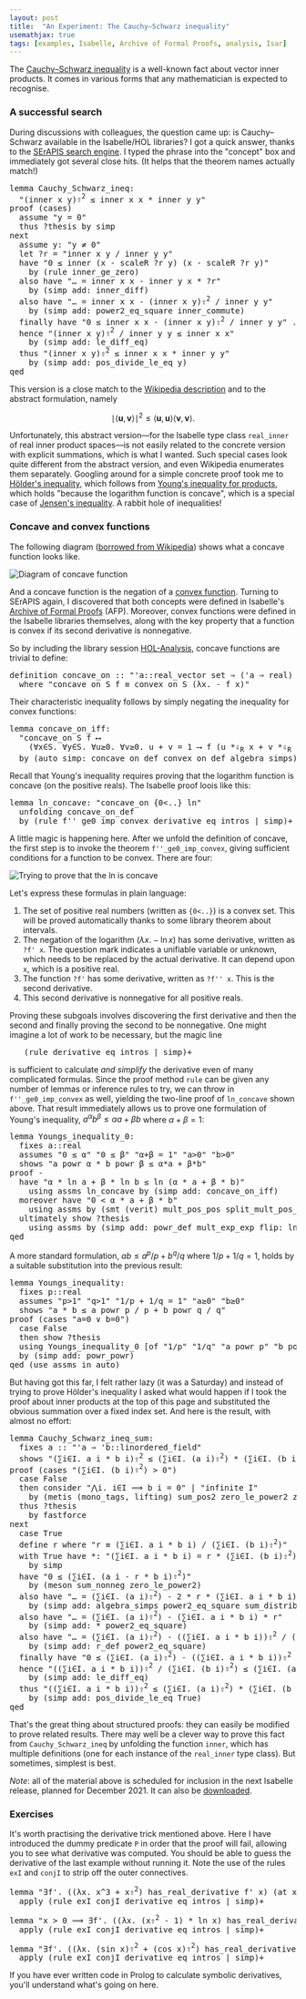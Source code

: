 ```yaml
---
layout: post
title:  "An Experiment: The Cauchy–Schwarz inequality"
usemathjax: true
tags: [examples, Isabelle, Archive of Formal Proofs, analysis, Isar]
---
```


The [Cauchy–Schwarz inequality](https://en.wikipedia.org/wiki/Cauchy–Schwarz_inequality) is a well-known fact about vector inner products. It comes in various forms that any mathematician is expected to recognise.

### A successful search

During discussions with colleagues, the question came up: is Cauchy–Schwarz available in the Isabelle/HOL libraries? I got a quick answer, thanks to the [SErAPIS search engine](https://behemoth.cl.cam.ac.uk/search/index.php?cat=1). I typed the phrase into the "concept" box and immediately got several close hits. (It helps that the theorem names actually match!)

<pre class="source">
<span class="keyword1"><span class="command">lemma</span></span> Cauchy_Schwarz_ineq<span class="main">:</span>
  <span class="quoted"><span class="quoted">"<span class="main">(</span>inner <span class="free">x</span> <span class="free">y</span><span class="main">)</span><span class="main"><span class="hidden">⇧</span><sup>2</sup></span> <span class="main">≤</span> inner <span class="free">x</span> <span class="free">x</span> <span class="main">*</span> inner <span class="free">y</span> <span class="free">y</span>"</span></span>
<span class="keyword1"><span class="command">proof</span></span> <span class="main">(</span><span class="operator">cases</span><span class="main">)</span>
  <span class="keyword3"><span class="command">assume</span></span> <span class="quoted"><span class="quoted">"<span class="free">y</span> <span class="main">=</span> <span class="main">0</span>"</span></span>
  <span class="keyword3"><span class="command">thus</span></span> <span class="var"><span class="quoted"><span class="var">?thesis</span></span></span> <span class="keyword1"><span class="command">by</span></span> <span class="operator">simp</span>
<span class="keyword1"><span class="command">next</span></span>
  <span class="keyword3"><span class="command">assume</span></span> y<span class="main">:</span> <span class="quoted"><span class="quoted">"<span class="free">y</span> <span class="main">≠</span> <span class="main">0</span>"</span></span>
  <span class="keyword1"><span class="command">let</span></span> <span class="var"><span class="quoted"><span class="var">?r</span></span></span> <span class="main">=</span> <span class="quoted"><span class="quoted">"inner <span class="free">x</span> <span class="free">y</span> <span class="main">/</span> inner <span class="free">y</span> <span class="free">y</span>"</span></span>
  <span class="keyword1"><span class="command">have</span></span> <span class="quoted"><span class="quoted">"<span class="main">0</span> <span class="main">≤</span> inner <span class="main">(</span><span class="free">x</span> <span class="main">-</span> scaleR <span class="var">?r</span> <span class="free">y</span><span class="main">)</span> <span class="main">(</span><span class="free">x</span> <span class="main">-</span> scaleR <span class="var">?r</span> <span class="free">y</span><span class="main">)</span>"</span></span>
    <span class="keyword1"><span class="command">by</span></span> <span class="main">(</span><span class="operator">rule</span> inner_ge_zero<span class="main">)</span>
  <span class="keyword1"><span class="command">also</span></span> <span class="keyword1"><span class="command">have</span></span> <span class="quoted"><span class="quoted">"<span class="main">…</span> <span class="main">=</span> inner <span class="free">x</span> <span class="free">x</span> <span class="main">-</span> inner <span class="free">y</span> <span class="free">x</span> <span class="main">*</span> <span class="var">?r</span>"</span></span>
    <span class="keyword1"><span class="command">by</span></span> <span class="main">(</span><span class="operator">simp</span> <span class="quasi_keyword">add</span><span class="main"><span class="main">:</span></span> inner_diff<span class="main">)</span>
  <span class="keyword1"><span class="command">also</span></span> <span class="keyword1"><span class="command">have</span></span> <span class="quoted"><span class="quoted">"<span class="main">…</span> <span class="main">=</span> inner <span class="free">x</span> <span class="free">x</span> <span class="main">-</span> <span class="main">(</span>inner <span class="free">x</span> <span class="free">y</span><span class="main">)</span><span class="main"><span class="hidden">⇧</span><sup>2</sup></span> <span class="main">/</span> inner <span class="free">y</span> <span class="free">y</span>"</span></span>
    <span class="keyword1"><span class="command">by</span></span> <span class="main">(</span><span class="operator">simp</span> <span class="quasi_keyword">add</span><span class="main"><span class="main">:</span></span> power2_eq_square inner_commute<span class="main">)</span>
  <span class="keyword1"><span class="command">finally</span></span> <span class="keyword1"><span class="command">have</span></span> <span class="quoted"><span class="quoted">"<span class="main">0</span> <span class="main">≤</span> inner <span class="free">x</span> <span class="free">x</span> <span class="main">-</span> <span class="main">(</span>inner <span class="free">x</span> <span class="free">y</span><span class="main">)</span><span class="main"><span class="hidden">⇧</span><sup>2</sup></span> <span class="main">/</span> inner <span class="free">y</span> <span class="free">y</span>"</span></span> <span class="keyword1"><span class="command">.</span></span>
  <span class="keyword1"><span class="command">hence</span></span> <span class="quoted"><span class="quoted">"<span class="main">(</span>inner <span class="free">x</span> <span class="free">y</span><span class="main">)</span><span class="main"><span class="hidden">⇧</span><sup>2</sup></span> <span class="main">/</span> inner <span class="free">y</span> <span class="free">y</span> <span class="main">≤</span> inner <span class="free">x</span> <span class="free">x</span>"</span></span>
    <span class="keyword1"><span class="command">by</span></span> <span class="main">(</span><span class="operator">simp</span> <span class="quasi_keyword">add</span><span class="main"><span class="main">:</span></span> le_diff_eq<span class="main">)</span>
  <span class="keyword3"><span class="command">thus</span></span> <span class="quoted"><span class="quoted">"<span class="main">(</span>inner <span class="free">x</span> <span class="free">y</span><span class="main">)</span><span class="main"><span class="hidden">⇧</span><sup>2</sup></span> <span class="main">≤</span> inner <span class="free">x</span> <span class="free">x</span> <span class="main">*</span> inner <span class="free">y</span> <span class="free">y</span>"</span></span>
    <span class="keyword1"><span class="command">by</span></span> <span class="main">(</span><span class="operator">simp</span> <span class="quasi_keyword">add</span><span class="main"><span class="main">:</span></span> pos_divide_le_eq y<span class="main">)</span>
<span class="keyword1"><span class="command">qed</span></span>
</pre>

This version is a close match to the [Wikipedia description](https://en.wikipedia.org/wiki/Cauchy–Schwarz_inequality) and to the abstract formulation, namely

$$ \mid\langle \mathbf{u},\mathbf{v} \rangle{\mid}^2 \le \langle \mathbf{u},\mathbf{u}\rangle \langle \mathbf{v},\mathbf{v}\rangle. $$

Unfortunately, this abstract version––for the Isabelle type class `real_inner` of real inner product spaces––is not easily related to the concrete version with explicit summations, which is what I wanted. Such special cases look quite different from the abstract version, and even Wikipedia enumerates them separately.
Googling around for a simple concrete proof took me to [Hölder's inequality](https://en.wikipedia.org/wiki/Hölder%27s_inequality), which follows from [Young's inequality for products](https://en.wikipedia.org/wiki/Young%27s_inequality_for_products), which holds "because the logarithm function is concave", which is a special case of [Jensen's inequality](https://en.wikipedia.org/wiki/Jensen%27s_inequality).
A rabbit hole of inequalities!

### Concave and convex functions

The following diagram ([borrowed from Wikipedia](https://commons.wikimedia.org/wiki/File:ConcaveDef.png)) shows what a concave function looks like.

![Diagram of concave function](/images/ConcaveDef.png)

And a concave function is the negation of a [convex function](https://en.wikipedia.org/wiki/Convex_function). Turning to SErAPIS again, I discovered that both concepts were defined in Isabelle's [Archive of Formal Proofs](https://www.isa-afp.org) (AFP). Moreover, convex functions were defined in the Isabelle libraries themselves, along with the key property that a function is convex if its second derivative is nonnegative.

So by including the library session [HOL-Analysis](https://isabelle.in.tum.de/dist/library/HOL/HOL-Analysis/Inner_Product.html), concave functions are trivial to define:

<pre class="source">
<span class="keyword1"><span class="command">definition</span></span> <span class="entity">concave_on</span> <span class="main">::</span> <span class="quoted"><span class="quoted">"<span class="tfree">'a</span><span class="main">::</span>real_vector set <span class="main">⇒</span> <span class="main">(</span><span class="tfree">'a</span> <span class="main">⇒</span> real<span class="main">)</span> <span class="main">⇒</span> bool"</span></span>
  <span class="keyword2"><span class="keyword">where</span></span> <span class="quoted"><span class="quoted">"<span class="free">concave_on</span> <span class="free"><span class="bound"><span class="entity">S</span></span></span> <span class="free"><span class="bound"><span class="entity">f</span></span></span> <span class="main">≡</span> convex_on <span class="free"><span class="bound"><span class="entity">S</span></span></span> <span class="main">(</span><span class="main">λ</span><span class="bound">x</span><span class="main">.</span> <span class="main">-</span> <span class="free"><span class="bound"><span class="entity">f</span></span></span> <span class="bound">x</span><span class="main">)</span>"</span></span>
</pre>

Their characteristic inequality follows by simply negating the inequality for convex functions:

<pre class="source">
<span class="keyword1"><span class="command">lemma</span></span> concave_on_iff<span class="main">:</span>
  <span class="quoted"><span class="quoted">"concave_on <span class="free">S</span> <span class="free">f</span> <span class="main">⟷</span>
    <span class="main">(</span><span class="main">∀</span><span class="bound">x</span><span class="main">∈</span><span class="free">S</span><span class="main">.</span> <span class="main">∀</span><span class="bound">y</span><span class="main">∈</span><span class="free">S</span><span class="main">.</span> <span class="main">∀</span><span class="bound"><span class="bound">u</span></span><span class="main">≥</span><span class="main">0</span><span class="main">.</span> <span class="main">∀</span><span class="bound"><span class="bound">v</span></span><span class="main">≥</span><span class="main">0</span><span class="main">.</span> <span class="bound">u</span> <span class="main">+</span> <span class="bound">v</span> <span class="main">=</span> <span class="main">1</span> <span class="main">⟶</span> <span class="free">f</span> <span class="main">(</span><span class="bound">u</span> <span class="keyword1">*<span class="hidden">⇩</span><sub>R</sub></span> <span class="bound">x</span> <span class="main">+</span> <span class="bound">v</span> <span class="keyword1">*<span class="hidden">⇩</span><sub>R</sub></span> <span class="bound">y</span><span class="main">)</span> <span class="main">≥</span> <span class="bound">u</span> <span class="main">*</span> <span class="free">f</span> <span class="bound">x</span> <span class="main">+</span> <span class="bound">v</span> <span class="main">*</span> <span class="free">f</span> <span class="bound">y</span><span class="main">)</span>"</span></span>
  <span class="keyword1"><span class="command">by</span></span> <span class="main">(</span><span class="operator">auto</span> <span class="quasi_keyword">simp</span><span class="main"><span class="main">:</span></span> concave_on_def convex_on_def <span class="dynamic"><span class="dynamic">algebra_simps</span></span><span class="main">)</span>
</pre>

Recall that Young's inequality requires proving that the logarithm function is concave (on the positive reals). The Isabelle proof loois like this:

<pre class="source">
<span class="keyword1"><span class="command">lemma</span></span> ln_concave<span class="main">:</span> <span class="quoted"><span class="quoted">"concave_on <span class="main">{</span><span class="main">0</span><span class="main">&lt;..}</span> ln"</span></span>
  <span class="keyword1"><span class="command">unfolding</span></span> concave_on_def
  <span class="keyword1"><span class="command">by</span></span> <span class="main">(</span><span class="operator">rule</span> f''_ge0_imp_convex <span class="dynamic"><span class="dynamic">derivative_eq_intros</span></span> <span class="main"><span class="keyword3">|</span></span> <span class="operator">simp</span><span class="main">)</span><span class="main"><span class="keyword3">+</span></span>
</pre>

A little magic is happening here. After we unfold the definition of concave, the first step is to invoke the theorem `f''_ge0_imp_convex`, giving sufficient conditions for a function to be convex. There are four:

![Trying to prove that the ln is concave](/images/Concave_ln.png)

Let's express these formulas in plain language:

1. The set of positive real numbers (written as `{0<..}`) is a convex set. This will be proved automatically thanks to some library theorem about intervals.
2. The negation of the logarithm ($\lambda x. - {\ln x}$) has some derivative, written as `?f' x`. The question mark indicates a unifiable variable or unknown, which needs to be replaced by the actual derivative. It can depend upon `x`, which is a positive real.
3. The function `?f'` has some derivative, written as `?f'' x`. This is the second derivative.
4. This second derivative is nonnegative for all positive reals.

Proving these subgoals involves discovering the first derivative and then the second and finally proving the second to be nonnegative. One might imagine a lot of work to be necessary, but the magic line

<pre class="source">
   (<span class="operator">rule</span> <span class="dynamic"><span class="dynamic">derivative_eq_intros</span></span> <span class="main"><span class="keyword3">|</span></span> <span class="operator">simp</span><span class="main">)</span><span class="main"><span class="keyword3">+</span></span>
</pre>

is sufficient to calculate *and simplify* the derivative even of many complicated formulas.
Since the proof method `rule` can be given any number of lemmas or inference rules to try, we can throw in `f''_ge0_imp_convex` as well, yielding the two-line proof of `ln_concave` shown above. That result immediately allows us to prove one formulation of Young's inequality, $a^\alpha b^\beta \le \alpha a + \beta b$ where $\alpha+\beta=1$:

<pre class="source">
<span class="keyword1"><span class="command">lemma</span></span> Youngs_inequality_0<span class="main">:</span>
  <span class="keyword2"><span class="keyword">fixes</span></span> <span class="free">a</span><span class="main">::</span><span class="quoted">real</span>
  <span class="keyword2"><span class="keyword">assumes</span></span> <span class="quoted"><span class="quoted">"<span class="main">0</span> <span class="main">≤</span> <span class="free">α</span>"</span></span> <span class="quoted"><span class="quoted">"<span class="main">0</span> <span class="main">≤</span> <span class="free">β</span>"</span></span> <span class="quoted"><span class="quoted">"<span class="free">α</span><span class="main">+</span><span class="free">β</span> <span class="main">=</span> <span class="main">1</span>"</span></span> <span class="quoted"><span class="quoted">"<span class="free">a</span><span class="main">&gt;</span><span class="main">0</span>"</span></span> <span class="quoted"><span class="quoted">"<span class="free">b</span><span class="main">&gt;</span><span class="main">0</span>"</span></span>
  <span class="keyword2"><span class="keyword">shows</span></span> <span class="quoted"><span class="quoted">"<span class="free">a</span> <span class="keyword1">powr</span> <span class="free">α</span> <span class="main">*</span> <span class="free">b</span> <span class="keyword1">powr</span> <span class="free">β</span> <span class="main">≤</span> <span class="free">α</span><span class="main">*</span><span class="free">a</span> <span class="main">+</span> <span class="free">β</span><span class="main">*</span><span class="free">b</span>"</span></span>
<span class="keyword1"><span class="command">proof</span></span> <span class="operator">-</span>
  <span class="keyword1"><span class="command">have</span></span> <span class="quoted"><span class="quoted">"<span class="free">α</span> <span class="main">*</span> ln <span class="free">a</span> <span class="main">+</span> <span class="free">β</span> <span class="main">*</span> ln <span class="free">b</span> <span class="main">≤</span> ln <span class="main">(</span><span class="free">α</span> <span class="main">*</span> <span class="free">a</span> <span class="main">+</span> <span class="free">β</span> <span class="main">*</span> <span class="free">b</span><span class="main">)</span>"</span></span>
    <span class="keyword1"><span class="command">using</span></span> assms ln_concave <span class="keyword1"><span class="command">by</span></span> <span class="main">(</span><span class="operator">simp</span> <span class="quasi_keyword">add</span><span class="main"><span class="main">:</span></span> concave_on_iff<span class="main">)</span>
  <span class="keyword1"><span class="command">moreover</span></span> <span class="keyword1"><span class="command">have</span></span> <span class="quoted"><span class="quoted">"<span class="main">0</span> <span class="main">&lt;</span> <span class="free">α</span> <span class="main">*</span> <span class="free">a</span> <span class="main">+</span> <span class="free">β</span> <span class="main">*</span> <span class="free">b</span>"</span></span>
    <span class="keyword1"><span class="command">using</span></span> assms <span class="keyword1"><span class="command">by</span></span> <span class="main">(</span><span class="operator">smt</span> <span class="main"><span class="main">(</span></span>verit<span class="main"><span class="main">)</span></span> mult_pos_pos split_mult_pos_le<span class="main">)</span>
  <span class="keyword1"><span class="command">ultimately</span></span> <span class="keyword3"><span class="command">show</span></span> <span class="var"><span class="quoted"><span class="var">?thesis</span></span></span>
    <span class="keyword1"><span class="command">using</span></span> assms <span class="keyword1"><span class="command">by</span></span> <span class="main">(</span><span class="operator">simp</span> <span class="quasi_keyword">add</span><span class="main"><span class="main">:</span></span> powr_def mult_exp_exp <span class="quasi_keyword">flip</span><span class="main"><span class="main">:</span></span> ln_ge_iff<span class="main">)</span>
<span class="keyword1"><span class="command">qed</span></span>
</pre>

A more standard formulation, $ab\le a^p/p + b^q/q$ where $1/p+1/q=1$, holds by a suitable substitution into the previous result:

<pre class="source">
<span class="keyword1"><span class="command">lemma</span></span> Youngs_inequality<span class="main">:</span>
  <span class="keyword2"><span class="keyword">fixes</span></span> <span class="free">p</span><span class="main">::</span><span class="quoted">real</span>
  <span class="keyword2"><span class="keyword">assumes</span></span> <span class="quoted"><span class="quoted">"<span class="free">p</span><span class="main">&gt;</span><span class="main">1</span>"</span></span> <span class="quoted"><span class="quoted">"<span class="free">q</span><span class="main">&gt;</span><span class="main">1</span>"</span></span> <span class="quoted"><span class="quoted">"<span class="main">1</span><span class="main">/</span><span class="free">p</span> <span class="main">+</span> <span class="main">1</span><span class="main">/</span><span class="free">q</span> <span class="main">=</span> <span class="main">1</span>"</span></span> <span class="quoted"><span class="quoted">"<span class="free">a</span><span class="main">≥</span><span class="main">0</span>"</span></span> <span class="quoted"><span class="quoted">"<span class="free">b</span><span class="main">≥</span><span class="main">0</span>"</span></span>
  <span class="keyword2"><span class="keyword">shows</span></span> <span class="quoted"><span class="quoted">"<span class="free">a</span> <span class="main">*</span> <span class="free">b</span> <span class="main">≤</span> <span class="free">a</span> <span class="keyword1">powr</span> <span class="free">p</span> <span class="main">/</span> <span class="free">p</span> <span class="main">+</span> <span class="free">b</span> <span class="keyword1">powr</span> <span class="free">q</span> <span class="main">/</span> <span class="free">q</span>"</span></span>
<span class="keyword1"><span class="command">proof</span></span> <span class="main">(</span><span class="operator">cases</span> <span class="quoted"><span class="quoted">"<span class="free">a</span><span class="main">=</span><span class="main">0</span> <span class="main">∨</span> <span class="free">b</span><span class="main">=</span><span class="main">0</span>"</span></span><span class="main">)</span>
  <span class="keyword3"><span class="command">case</span></span> False
  <span class="keyword1"><span class="command">then</span></span> <span class="keyword3"><span class="command">show</span></span> <span class="var"><span class="quoted"><span class="var">?thesis</span></span></span>
  <span class="keyword1"><span class="command">using</span></span> Youngs_inequality_0 <span class="main">[</span><span class="operator">of</span> <span class="quoted"><span class="quoted">"<span class="main">1</span><span class="main">/</span><span class="free">p</span>"</span></span> <span class="quoted"><span class="quoted">"<span class="main">1</span><span class="main">/</span><span class="free">q</span>"</span></span> <span class="quoted"><span class="quoted">"<span class="free">a</span> <span class="keyword1">powr</span> <span class="free">p</span>"</span></span> <span class="quoted"><span class="quoted">"<span class="free">b</span> <span class="keyword1">powr</span> <span class="free">q</span>"</span></span><span class="main">]</span> assms
  <span class="keyword1"><span class="command">by</span></span> <span class="main">(</span><span class="operator">simp</span> <span class="quasi_keyword">add</span><span class="main"><span class="main">:</span></span> powr_powr<span class="main">)</span>
<span class="keyword1"><span class="command">qed</span></span> <span class="main">(</span><span class="operator">use</span> assms <span class="keyword2"><span class="keyword"><span class="quasi_keyword">in</span></span></span> <span class="operator">auto</span><span class="main">)</span>
</pre>

But having got this far, I felt rather lazy (it was a Saturday) and instead of trying to prove Hölder's inequality I asked what would happen if I took the proof about inner products at the top of this page and substituted the obvious summation over a fixed index set. And here is the result, with almost no effort:

<pre class="source">
<span class="keyword1"><span class="command">lemma</span></span> Cauchy_Schwarz_ineq_sum<span class="main">:</span>
  <span class="keyword2"><span class="keyword">fixes</span></span> <span class="free">a</span> <span class="main">::</span> <span class="quoted"><span class="quoted">"<span class="tfree">'a</span> <span class="main">⇒</span> <span class="tfree">'b</span><span class="main">::</span>linordered_field"</span></span>
  <span class="keyword2"><span class="keyword">shows</span></span> <span class="quoted"><span class="quoted">"<span class="main">(</span><span class="main">∑</span><span class="bound">i</span><span class="main">∈</span><span class="free">I</span><span class="main">.</span> <span class="free">a</span> <span class="bound">i</span> <span class="main">*</span> <span class="free">b</span> <span class="bound">i</span><span class="main">)</span><span class="main"><span class="hidden">⇧</span><sup>2</sup></span> <span class="main">≤</span> <span class="main">(</span><span class="main">∑</span><span class="bound">i</span><span class="main">∈</span><span class="free">I</span><span class="main">.</span> <span class="main">(</span><span class="free">a</span> <span class="bound">i</span><span class="main">)</span><span class="main"><span class="hidden">⇧</span><sup>2</sup></span><span class="main">)</span> <span class="main">*</span> <span class="main">(</span><span class="main">∑</span><span class="bound">i</span><span class="main">∈</span><span class="free">I</span><span class="main">.</span> <span class="main">(</span><span class="free">b</span> <span class="bound">i</span><span class="main">)</span><span class="main"><span class="hidden">⇧</span><sup>2</sup></span><span class="main">)</span>"</span></span>
<span class="keyword1"><span class="command">proof</span></span> <span class="main">(</span><span class="operator">cases</span> <span class="quoted"><span class="quoted">"<span class="main">(</span><span class="main">∑</span><span class="bound">i</span><span class="main">∈</span><span class="free">I</span><span class="main">.</span> <span class="main">(</span><span class="free">b</span> <span class="bound">i</span><span class="main">)</span><span class="main"><span class="hidden">⇧</span><sup>2</sup></span><span class="main">)</span> <span class="main">&gt;</span> <span class="main">0</span>"</span></span><span class="main">)</span>
  <span class="keyword3"><span class="command">case</span></span> False
  <span class="keyword1"><span class="command">then</span></span> <span class="keyword1"><span class="command">consider</span></span> <span class="quoted"><span class="quoted">"<span class="main">⋀</span><span class="bound">i</span><span class="main">.</span> <span class="bound">i</span><span class="main">∈</span><span class="free">I</span> <span class="main">⟹</span> <span class="free">b</span> <span class="bound">i</span> <span class="main">=</span> <span class="main">0</span>"</span></span> <span class="main">|</span> <span class="quoted"><span class="quoted">"infinite <span class="free">I</span>"</span></span>
    <span class="keyword1"><span class="command">by</span></span> <span class="main">(</span><span class="operator">metis</span> <span class="main"><span class="main">(</span></span>mono_tags<span class="main"><span class="main">,</span></span> lifting<span class="main"><span class="main">)</span></span> sum_pos2 zero_le_power2 zero_less_power2<span class="main">)</span>
  <span class="keyword3"><span class="command">thus</span></span> <span class="var"><span class="quoted"><span class="var">?thesis</span></span></span>
    <span class="keyword1"><span class="command">by</span></span> <span class="operator">fastforce</span>
<span class="keyword1"><span class="command">next</span></span>
  <span class="keyword3"><span class="command">case</span></span> True
  <span class="keyword3"><span class="command">define</span></span> <span class="skolem"><span class="skolem">r</span></span> <span class="keyword2"><span class="keyword">where</span></span> <span class="quoted"><span class="quoted">"<span class="skolem">r</span> <span class="main">≡</span> <span class="main">(</span><span class="main">∑</span><span class="bound">i</span><span class="main">∈</span><span class="free">I</span><span class="main">.</span> <span class="free">a</span> <span class="bound">i</span> <span class="main">*</span> <span class="free">b</span> <span class="bound">i</span><span class="main">)</span> <span class="main">/</span> <span class="main">(</span><span class="main">∑</span><span class="bound">i</span><span class="main">∈</span><span class="free">I</span><span class="main">.</span> <span class="main">(</span><span class="free">b</span> <span class="bound">i</span><span class="main">)</span><span class="main"><span class="hidden">⇧</span><sup>2</sup></span><span class="main">)</span>"</span></span>
  <span class="keyword1"><span class="command">with</span></span> True <span class="keyword1"><span class="command">have</span></span> *<span class="main">:</span> <span class="quoted"><span class="quoted">"<span class="main">(</span><span class="main">∑</span><span class="bound">i</span><span class="main">∈</span><span class="free">I</span><span class="main">.</span> <span class="free">a</span> <span class="bound">i</span> <span class="main">*</span> <span class="free">b</span> <span class="bound">i</span><span class="main">)</span> <span class="main">=</span> <span class="skolem">r</span> <span class="main">*</span> <span class="main">(</span><span class="main">∑</span><span class="bound">i</span><span class="main">∈</span><span class="free">I</span><span class="main">.</span> <span class="main">(</span><span class="free">b</span> <span class="bound">i</span><span class="main">)</span><span class="main"><span class="hidden">⇧</span><sup>2</sup></span><span class="main">)</span>"</span></span>
    <span class="keyword1"><span class="command">by</span></span> <span class="operator">simp</span>
  <span class="keyword1"><span class="command">have</span></span> <span class="quoted"><span class="quoted">"<span class="main">0</span> <span class="main">≤</span> <span class="main">(</span><span class="main">∑</span><span class="bound">i</span><span class="main">∈</span><span class="free">I</span><span class="main">.</span> <span class="main">(</span><span class="free">a</span> <span class="bound">i</span> <span class="main">-</span> <span class="skolem">r</span> <span class="main">*</span> <span class="free">b</span> <span class="bound">i</span><span class="main">)</span><span class="main"><span class="hidden">⇧</span><sup>2</sup></span><span class="main">)</span>"</span></span>
    <span class="keyword1"><span class="command">by</span></span> <span class="main">(</span><span class="operator">meson</span> sum_nonneg zero_le_power2<span class="main">)</span>
  <span class="keyword1"><span class="command">also</span></span> <span class="keyword1"><span class="command">have</span></span> <span class="quoted"><span class="quoted">"<span class="main">…</span> <span class="main">=</span> <span class="main">(</span><span class="main">∑</span><span class="bound">i</span><span class="main">∈</span><span class="free">I</span><span class="main">.</span> <span class="main">(</span><span class="free">a</span> <span class="bound">i</span><span class="main">)</span><span class="main"><span class="hidden">⇧</span><sup>2</sup></span><span class="main">)</span> <span class="main">-</span> <span class="numeral">2</span> <span class="main">*</span> <span class="skolem">r</span> <span class="main">*</span> <span class="main">(</span><span class="main">∑</span><span class="bound">i</span><span class="main">∈</span><span class="free">I</span><span class="main">.</span> <span class="free">a</span> <span class="bound">i</span> <span class="main">*</span> <span class="free">b</span> <span class="bound">i</span><span class="main">)</span> <span class="main">+</span> <span class="skolem">r</span><span class="main"><span class="hidden">⇧</span><sup>2</sup></span> <span class="main">*</span> <span class="main">(</span><span class="main">∑</span><span class="bound">i</span><span class="main">∈</span><span class="free">I</span><span class="main">.</span> <span class="main">(</span><span class="free">b</span> <span class="bound">i</span><span class="main">)</span><span class="main"><span class="hidden">⇧</span><sup>2</sup></span><span class="main">)</span>"</span></span>
    <span class="keyword1"><span class="command">by</span></span> <span class="main">(</span><span class="operator">simp</span> <span class="quasi_keyword">add</span><span class="main"><span class="main">:</span></span> <span class="dynamic"><span class="dynamic">algebra_simps</span></span> power2_eq_square sum_distrib_left <span class="quasi_keyword">flip</span><span class="main"><span class="main">:</span></span> sum.distrib<span class="main">)</span>
  <span class="keyword1"><span class="command">also</span></span> <span class="keyword1"><span class="command">have</span></span> <span class="quoted"><span class="quoted">"<span class="main">…</span> <span class="main">=</span> <span class="main">(</span><span class="main">∑</span><span class="bound">i</span><span class="main">∈</span><span class="free">I</span><span class="main">.</span> <span class="main">(</span><span class="free">a</span> <span class="bound">i</span><span class="main">)</span><span class="main"><span class="hidden">⇧</span><sup>2</sup></span><span class="main">)</span> <span class="main">-</span> <span class="main">(</span><span class="main">∑</span><span class="bound">i</span><span class="main">∈</span><span class="free">I</span><span class="main">.</span> <span class="free">a</span> <span class="bound">i</span> <span class="main">*</span> <span class="free">b</span> <span class="bound">i</span><span class="main">)</span> <span class="main">*</span> <span class="skolem">r</span>"</span></span>
    <span class="keyword1"><span class="command">by</span></span> <span class="main">(</span><span class="operator">simp</span> <span class="quasi_keyword">add</span><span class="main"><span class="main">:</span></span> * power2_eq_square<span class="main">)</span>
  <span class="keyword1"><span class="command">also</span></span> <span class="keyword1"><span class="command">have</span></span> <span class="quoted"><span class="quoted">"<span class="main">…</span> <span class="main">=</span> <span class="main">(</span><span class="main">∑</span><span class="bound">i</span><span class="main">∈</span><span class="free">I</span><span class="main">.</span> <span class="main">(</span><span class="free">a</span> <span class="bound">i</span><span class="main">)</span><span class="main"><span class="hidden">⇧</span><sup>2</sup></span><span class="main">)</span> <span class="main">-</span> <span class="main">(</span><span class="main">(</span><span class="main">∑</span><span class="bound">i</span><span class="main">∈</span><span class="free">I</span><span class="main">.</span> <span class="free">a</span> <span class="bound">i</span> <span class="main">*</span> <span class="free">b</span> <span class="bound">i</span><span class="main">)</span><span class="main">)</span><span class="main"><span class="hidden">⇧</span><sup>2</sup></span> <span class="main">/</span> <span class="main">(</span><span class="main">∑</span><span class="bound">i</span><span class="main">∈</span><span class="free">I</span><span class="main">.</span> <span class="main">(</span><span class="free">b</span> <span class="bound">i</span><span class="main">)</span><span class="main"><span class="hidden">⇧</span><sup>2</sup></span><span class="main">)</span>"</span></span>
    <span class="keyword1"><span class="command">by</span></span> <span class="main">(</span><span class="operator">simp</span> <span class="quasi_keyword">add</span><span class="main"><span class="main">:</span></span> r_def power2_eq_square<span class="main">)</span>
  <span class="keyword1"><span class="command">finally</span></span> <span class="keyword1"><span class="command">have</span></span> <span class="quoted"><span class="quoted">"<span class="main">0</span> <span class="main">≤</span> <span class="main">(</span><span class="main">∑</span><span class="bound">i</span><span class="main">∈</span><span class="free">I</span><span class="main">.</span> <span class="main">(</span><span class="free">a</span> <span class="bound">i</span><span class="main">)</span><span class="main"><span class="hidden">⇧</span><sup>2</sup></span><span class="main">)</span> <span class="main">-</span> <span class="main">(</span><span class="main">(</span><span class="main">∑</span><span class="bound">i</span><span class="main">∈</span><span class="free">I</span><span class="main">.</span> <span class="free">a</span> <span class="bound">i</span> <span class="main">*</span> <span class="free">b</span> <span class="bound">i</span><span class="main">)</span><span class="main">)</span><span class="main"><span class="hidden">⇧</span><sup>2</sup></span> <span class="main">/</span> <span class="main">(</span><span class="main">∑</span><span class="bound">i</span><span class="main">∈</span><span class="free">I</span><span class="main">.</span> <span class="main">(</span><span class="free">b</span> <span class="bound">i</span><span class="main">)</span><span class="main"><span class="hidden">⇧</span><sup>2</sup></span><span class="main">)</span>"</span></span> <span class="keyword1"><span class="command">.</span></span>
  <span class="keyword1"><span class="command">hence</span></span> <span class="quoted"><span class="quoted">"<span class="main">(</span><span class="main">(</span><span class="main">∑</span><span class="bound">i</span><span class="main">∈</span><span class="free">I</span><span class="main">.</span> <span class="free">a</span> <span class="bound">i</span> <span class="main">*</span> <span class="free">b</span> <span class="bound">i</span><span class="main">)</span><span class="main">)</span><span class="main"><span class="hidden">⇧</span><sup>2</sup></span> <span class="main">/</span> <span class="main">(</span><span class="main">∑</span><span class="bound">i</span><span class="main">∈</span><span class="free">I</span><span class="main">.</span> <span class="main">(</span><span class="free">b</span> <span class="bound">i</span><span class="main">)</span><span class="main"><span class="hidden">⇧</span><sup>2</sup></span><span class="main">)</span> <span class="main">≤</span> <span class="main">(</span><span class="main">∑</span><span class="bound">i</span><span class="main">∈</span><span class="free">I</span><span class="main">.</span> <span class="main">(</span><span class="free">a</span> <span class="bound">i</span><span class="main">)</span><span class="main"><span class="hidden">⇧</span><sup>2</sup></span><span class="main">)</span>"</span></span>
    <span class="keyword1"><span class="command">by</span></span> <span class="main">(</span><span class="operator">simp</span> <span class="quasi_keyword">add</span><span class="main"><span class="main">:</span></span> le_diff_eq<span class="main">)</span>
  <span class="keyword3"><span class="command">thus</span></span> <span class="quoted"><span class="quoted">"<span class="main">(</span><span class="main">(</span><span class="main">∑</span><span class="bound">i</span><span class="main">∈</span><span class="free">I</span><span class="main">.</span> <span class="free">a</span> <span class="bound">i</span> <span class="main">*</span> <span class="free">b</span> <span class="bound">i</span><span class="main">)</span><span class="main">)</span><span class="main"><span class="hidden">⇧</span><sup>2</sup></span> <span class="main">≤</span> <span class="main">(</span><span class="main">∑</span><span class="bound">i</span><span class="main">∈</span><span class="free">I</span><span class="main">.</span> <span class="main">(</span><span class="free">a</span> <span class="bound">i</span><span class="main">)</span><span class="main"><span class="hidden">⇧</span><sup>2</sup></span><span class="main">)</span> <span class="main">*</span> <span class="main">(</span><span class="main">∑</span><span class="bound">i</span><span class="main">∈</span><span class="free">I</span><span class="main">.</span> <span class="main">(</span><span class="free">b</span> <span class="bound">i</span><span class="main">)</span><span class="main"><span class="hidden">⇧</span><sup>2</sup></span><span class="main">)</span>"</span></span>
    <span class="keyword1"><span class="command">by</span></span> <span class="main">(</span><span class="operator">simp</span> <span class="quasi_keyword">add</span><span class="main"><span class="main">:</span></span> pos_divide_le_eq True<span class="main">)</span>
<span class="keyword1"><span class="command">qed</span></span>
</pre>

That's the great thing about structured proofs: they can easily be modified to prove related results. There may well be a clever way to prove this fact from `Cauchy_Schwarz_ineq` by unfolding the function `inner`, which has multiple definitions (one for each instance of the `real_inner` type class). But sometimes, simplest is best.

*Note*: all of the material above is scheduled for inclusion in the next Isabelle release, planned for December 2021. It can also be [downloaded](/Isabelle-Examples/CauchySchwarz.thy).

### Exercises

It's worth practising the derivative trick mentioned above. Here I have introduced the dummy predicate `P` in order that the proof will fail, allowing you to see what derivative was computed. You should be able to guess the derivative of the last example without running it. Note the use of the rules `exI` and `conjI` to strip off the outer connectives.

<pre class="source">
<span class="keyword1"><span class="command">lemma</span></span> <span class="quoted"><span class="quoted">"<span class="main">∃</span><span class="bound">f'</span><span class="main">.</span> <span class="main">(</span><span class="main">(</span><span class="main">λ</span><span class="bound">x</span><span class="main">.</span> <span class="bound">x</span><span class="main">^</span><span class="numeral">3</span> <span class="main">+</span> <span class="bound">x</span><span class="main"><span class="hidden">⇧</span><sup>2</sup></span><span class="main">)</span> <span class="keyword1">has_real_derivative</span> <span class="bound">f'</span> <span class="free">x</span><span class="main">)</span> <span class="main">(</span><span class="keyword1">at</span> <span class="free">x</span><span class="main">)</span> <span class="main">∧</span> <span class="free">P</span> <span class="main">(</span><span class="main">λ</span><span class="bound">x</span><span class="main">.</span> <span class="bound">f'</span> <span class="bound">x</span><span class="main">)</span>"</span></span>
  <span class="keyword1"><span class="command"><span class="improper"><span class="command">apply</span></span></span></span> <span class="main">(</span><span class="operator">rule</span> exI conjI <span class="dynamic"><span class="dynamic">derivative_eq_intros</span></span> <span class="main"><span class="keyword3">|</span></span> <span class="operator">simp</span><span class="main">)</span><span class="main"><span class="keyword3">+</span></span>
</pre>

<pre class="source">
<span class="keyword1"><span class="command">lemma</span></span> <span class="quoted"><span class="quoted">"<span class="free">x</span> <span class="main">&gt;</span> <span class="main">0</span> <span class="main">⟹</span> <span class="main">∃</span><span class="bound">f'</span><span class="main">.</span> <span class="main">(</span><span class="main">(</span><span class="main">λ</span><span class="bound">x</span><span class="main">.</span> <span class="main">(</span><span class="bound">x</span><span class="main"><span class="hidden">⇧</span><sup>2</sup></span> <span class="main">-</span> <span class="main">1</span><span class="main">)</span> <span class="main">*</span> ln <span class="bound">x</span><span class="main">)</span> <span class="keyword1">has_real_derivative</span> <span class="bound">f'</span> <span class="free">x</span><span class="main">)</span> <span class="main">(</span><span class="keyword1">at</span> <span class="free">x</span><span class="main">)</span> <span class="main">∧</span> <span class="free">P</span> <span class="main">(</span><span class="main">λ</span><span class="bound">x</span><span class="main">.</span> <span class="bound">f'</span> <span class="bound">x</span><span class="main">)</span>"</span></span>
  <span class="keyword1"><span class="command"><span class="improper"><span class="command">apply</span></span></span></span> <span class="main">(</span><span class="operator">rule</span> exI conjI <span class="dynamic"><span class="dynamic">derivative_eq_intros</span></span> <span class="main"><span class="keyword3">|</span></span> <span class="operator">simp</span><span class="main">)</span><span class="main"><span class="keyword3">+</span></span>
</pre>

<pre class="source">
<span class="keyword1"><span class="command">lemma</span></span> <span class="quoted"><span class="quoted">"<span class="main">∃</span><span class="bound">f'</span><span class="main">.</span> <span class="main">(</span><span class="main">(</span><span class="main">λ</span><span class="bound">x</span><span class="main">.</span> <span class="main">(</span>sin <span class="bound">x</span><span class="main">)</span><span class="main"><span class="hidden">⇧</span><sup>2</sup></span> <span class="main">+</span> <span class="main">(</span>cos <span class="bound">x</span><span class="main">)</span><span class="main"><span class="hidden">⇧</span><sup>2</sup></span><span class="main">)</span> <span class="keyword1">has_real_derivative</span> <span class="bound">f'</span> <span class="free">x</span><span class="main">)</span> <span class="main">(</span><span class="keyword1">at</span> <span class="free">x</span><span class="main">)</span> <span class="main">∧</span> <span class="free">P</span> <span class="main">(</span><span class="main">λ</span><span class="bound">x</span><span class="main">.</span> <span class="bound">f'</span> <span class="bound">x</span><span class="main">)</span>"</span></span>
  <span class="keyword1"><span class="command"><span class="improper"><span class="command">apply</span></span></span></span> <span class="main">(</span><span class="operator">rule</span> exI conjI <span class="dynamic"><span class="dynamic">derivative_eq_intros</span></span> <span class="main"><span class="keyword3">|</span></span> <span class="operator">simp</span><span class="main">)</span><span class="main"><span class="keyword3">+</span></span>
</pre>

If you have ever written code in Prolog to calculate symbolic derivatives, you'll understand what's going on here.

